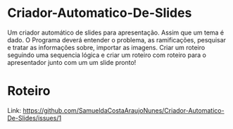 # Criador-Automatico-De-Slides
Um criador automático de slides para apresentação. Assim que um tema é dado. O Programa deverá entender o problema, as ramificações, pesquisar e tratar as informações sobre, importar as imagens. Criar um roteiro seguindo uma sequencia lógica e criar um roteiro com roteiro para o apresentador junto com um um slide pronto!

# Roteiro 
Link: https://github.com/SamueldaCostaAraujoNunes/Criador-Automatico-De-Slides/issues/1